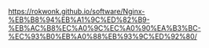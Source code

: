 https://rokwonk.github.io/software/Nginx-%EB%B8%94%EB%A1%9C%ED%82%B9-%EB%AC%B8%EC%A0%9C%EC%A0%90%EA%B3%BC-%EC%93%B0%EB%A0%88%EB%93%9C%ED%92%80/
